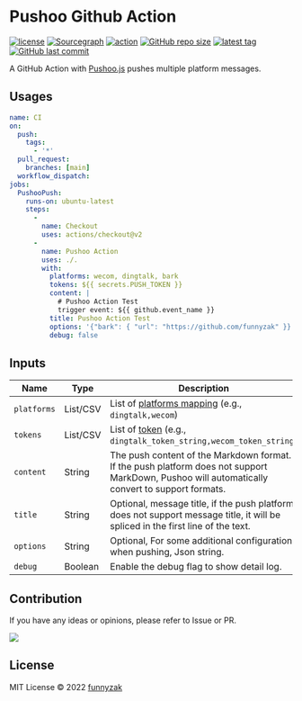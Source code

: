 # Pushoo Github Action

[![license][license-image]][repository-url]
[![Sourcegraph][sg-image]][sg-url]
[![action][ci-image]][ci-url]
[![GitHub repo size][repo-size-image]][repository-url]
[![latest tag][tag-image]][rle-url]
[![GitHub last commit][last-commit-image]][repository-url]

[license-image]: https://img.shields.io/github/license/funnyzak/pushoo-action.svg?style=flat-square
[repository-url]: https://github.com/funnyzak/pushoo-action
[repo-size-image]: https://img.shields.io/github/repo-size/funnyzak/pushoo-action
[down-latest-image]: https://img.shields.io/github/downloads/funnyzak/pushoo-action/latest/total.svg
[down-total-image]: https://img.shields.io/github/downloads/funnyzak/pushoo-action/total.svg
[commit-activity-image]: https://img.shields.io/github/commit-activity/m/funnyzak/pushoo-action?style=flat-square
[last-commit-image]: https://img.shields.io/github/last-commit/funnyzak/pushoo-action?style=flat-square
[license-image]: https://img.shields.io/github/license/funnyzak/pushoo-action.svg?style=flat-square
[repository-url]: https://github.com/funnyzak/pushoo-action
[rle-url]: https://github.com/funnyzak/pushoo-action/releases/latest
[rle-all-url]: https://github.com/funnyzak/pushoo-action/releases
[ci-image]: https://img.shields.io/github/workflow/status/funnyzak/pushoo-action/CI
[ci-url]: https://github.com/funnyzak/pushoo-action/actions
[rle-image]: https://img.shields.io/github/release-date/funnyzak/pushoo-action.svg
[sg-image]: https://img.shields.io/badge/view%20on-Sourcegraph-brightgreen.svg?style=flat-square
[sg-url]: https://sourcegraph.com/github.com/funnyzak/pushoo-action
[tag-image]: https://img.shields.io/github/v/tag/funnyzak/pushoo-action

A GitHub Action with [Pushoo.js](https://github.com/imaegoo/pushoo) pushes multiple platform messages.

## Usages

```yaml
name: CI
on:
  push:
    tags:
      - '*'
  pull_request:
    branches: [main]
  workflow_dispatch:
jobs:
  PushooPush:
    runs-on: ubuntu-latest
    steps:
      -
        name: Checkout
        uses: actions/checkout@v2
      -
        name: Pushoo Action
        uses: ./.
        with:
          platforms: wecom, dingtalk, bark
          tokens: ${{ secrets.PUSH_TOKEN }}
          content: |
            # Pushoo Action Test
            trigger event: ${{ github.event_name }}
          title: Pushoo Action Test
          options: '{"bark": { "url": "https://github.com/funnyzak" }}'
          debug: false
```

## Inputs

| Name               | Type     | Description                                                                                                                                                                        |
|--------------------|----------|------------------------------------------------------------------------------------------------------------------------------------------------------------------------------------|
| `platforms`        | List/CSV | List of [platforms mapping](https://github.com/imaegoo/pushoo) (e.g., `dingtalk,wecom`)       |
| `tokens`            | List/CSV | List of [token](https://github.com/imaegoo/pushoo) (e.g., `dingtalk_token_string,wecom_token_string`)                 |
| `content`          | String   | The push content of the Markdown format. If the push platform does not support MarkDown, Pushoo will automatically convert to support formats.                                                                                       |
| `title`    | String   | Optional, message title, if the push platform does not support message title, it will be spliced in the first line of the text.              |
| `options`          | String   | Optional, For some additional configuration when pushing, Json string.  |
| `debug`             | Boolean   | Enable the debug flag to show detail log. |             

## Contribution

If you have any ideas or opinions, please refer to Issue or PR.

<a href="https://github.com/funnyzak/pushoo-action/graphs/contributors">
  <img src="https://contrib.rocks/image?repo=funnyzak/pushoo-action" />
</a>

## License

MIT License © 2022 [funnyzak](https://github.com/funnyzak)
